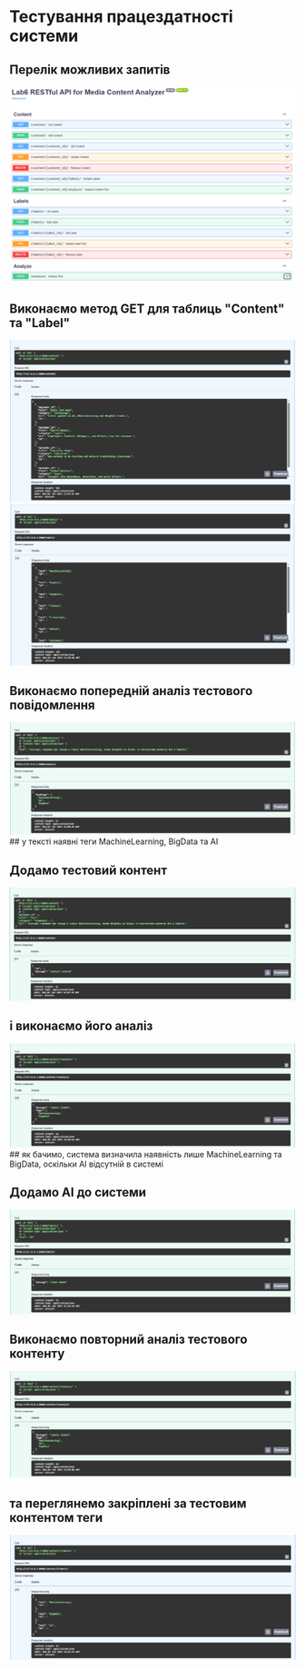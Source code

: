 # Тестування працездатності системи

## Перелік можливих запитів
<div align="center">
<img src="https://raw.githubusercontent.com/Kcovva/db_labs_io-34/main/assets/Lab6/all-requests.png" />
</div>

## Виконаємо метод GET для таблиць "Content" та "Label"
<div align="center">
<img src="https://raw.githubusercontent.com/Kcovva/db_labs_io-34/main/assets/Lab6/get-content.png" />
</div>

<div align="center">
<img src="https://raw.githubusercontent.com/Kcovva/db_labs_io-34/main/assets/Lab6/get-labels.png" />
</div>

## Виконаємо попередній аналіз тестового повідомлення
<div align="center">
<img src="https://raw.githubusercontent.com/Kcovva/db_labs_io-34/main/assets/Lab6/test-analize.png" />
</div>
## у тексті наявні теги MachineLearning, BigData та AI

## Додамо тестовий контент
<div align="center">
<img src="https://raw.githubusercontent.com/Kcovva/db_labs_io-34/main/assets/Lab6/content-add.png" />
</div>

## і виконаємо його аналіз
<div align="center">
<img src="https://raw.githubusercontent.com/Kcovva/db_labs_io-34/main/assets/Lab6/test-content-analize1.png" />
</div>
## як бачимо, система визначила наявність лише MachineLearning та BigData, оскільки AI відсутній в системі

## Додамо AI до системи
<div align="center">
<img src="https://raw.githubusercontent.com/Kcovva/db_labs_io-34/main/assets/Lab6/ai-label-add.png" />
</div>

## Виконаємо повторний аналіз тестового контенту
<div align="center">
<img src="https://raw.githubusercontent.com/Kcovva/db_labs_io-34/main/assets/Lab6/test-content-analize2.png" />
</div>

## та переглянемо закріплені за тестовим контентом теги
<div align="center">
<img src="https://raw.githubusercontent.com/Kcovva/db_labs_io-34/main/assets/Lab6/test-content-labels.png" />
</div>
